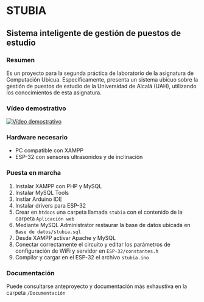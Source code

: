 # STUBIA
## Sistema inteligente de gestión de puestos de estudio
### Resumen
Es un proyecto para la segunda práctica de laboratorio de la asignatura de Computación Ubicua. Específicamente, presenta un sistema ubicuo sobre la gestión de puestos de estudio de la Universidad de Alcalá (UAH), utilizando los conocimientos de esta asignatura.
### Vídeo demostrativo
[![Vídeo demostrativo](https://i9.ytimg.com/vi_webp/x8gsrvX6LyI/mqdefault.webp?v=639653c8&sqp=COiG6JwG&rs=AOn4CLAl6JgYmQbYaxJYM8Q6ZJQg3bl_fg)](https://www.youtube.com/watch?v=x8gsrvX6LyI&ab_channel=PabloGarc%C3%ADa)
### Hardware necesario
* PC compatible con XAMPP
* ESP-32 con sensores ultrasonidos y de inclinación
### Puesta en marcha
1. Instalar XAMPP con PHP y MySQL
2. Instalar MySQL Tools
3. Instlar Arduino IDE
4. Instalar drivers para ESP-32
5. Crear en `htdocs` una carpeta llamada `stubia` con el contenido de la carpeta `Aplicación web`
6. Mediante MySQL Administrator restaurar la base de datos ubicada en `Base de datos/stubia.sql`
7. Desde XAMPP activar Apache y MySQL
8. Conectar correctamente el circuito y editar los parámetros de configuración de WiFi y servidor en `ESP-32/constantes.h`
9. Compilar y cargar en el ESP-32 el archivo `stubia.ino`

### Documentación
Puede consultarse anteproyecto y documentación más exhaustiva en la carpeta `/Documentación`
